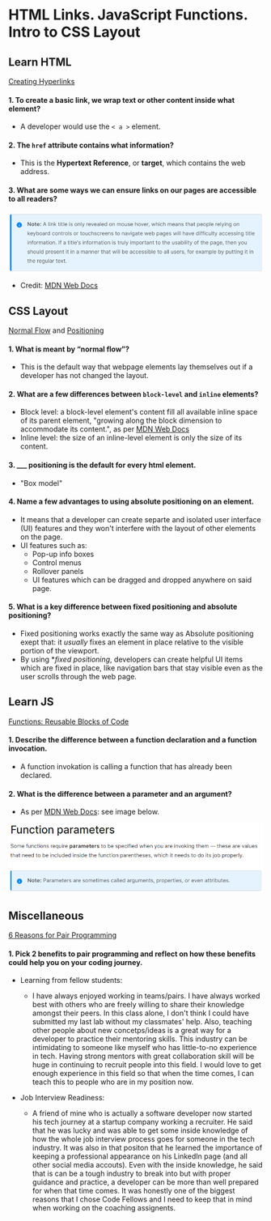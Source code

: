 # HTML Links. JavaScript Functions. Intro to CSS Layout

## Learn HTML
[Creating Hyperlinks](https://developer.mozilla.org/en-US/docs/Learn/HTML/Introduction_to_HTML/Creating_hyperlinks)
#### 1. To create a basic link, we wrap text or other content inside what element?
 - A developer would use the `< a >` element.

#### 2. The `href` attribute contains what information?
- This is the **Hypertext Reference**, or **target**, which contains the web address.

#### 3. What are some ways we can ensure links on our pages are accessible to all readers?
![noteCreatingHyperlink](./assets/noteCreatingHyperlinks.png)
* Credit: [MDN Web Docs](https://developer.mozilla.org/en-US/docs/Learn/HTML/Introduction_to_HTML/Creating_hyperlinks)




## CSS Layout
[Normal Flow](https://developer.mozilla.org/en-US/docs/Learn/CSS/CSS_layout/Normal_Flow) and [Positioning](https://developer.mozilla.org/en-US/docs/Learn/CSS/CSS_layout/Positioning)
#### 1. What is meant by “normal flow”?
- This is the default way that webpage elements lay themselves out if a developer has not changed the layout.

#### 2. What are a few differences between `block-level` and `inline` elements?
- Block level: a block-level element's content fill all available inline space of its parent element, "growing along the block dimension to accommodate its content.", as per [MDN Web Docs](https://developer.mozilla.org/en-US/docs/Learn/CSS/CSS_layout/Normal_Flow)
- Inline level: the size of an inline-level element is only the size of its content.

#### 3. ___ positioning is the default for every html element.
- "Box model"

#### 4. Name a few advantages to using absolute positioning on an element.
- It means that a developer can create separte and isolated user interface (UI) features and they won't interfere with the layout of other elements on the page. 
- UI features such as:
  * Pop-up info boxes
  * Control menus
  * Rollover panels
  * UI features which can be dragged and dropped anywhere on said page.


#### 5. What is a key difference between fixed positioning and absolute positioning?
- Fixed positioning works exactly the same way as Absolute positioning exept that: it *usually* fixes an element in place relative to the visible portion of the viewport.
- By using **fixed positioning*, developers can create helpful UI items which are fixed in place, like navigation bars that stay visible even as the user scrolls through the web page.


## Learn JS
[Functions: Reusable Blocks of Code](https://developer.mozilla.org/en-US/docs/Learn/JavaScript/Building_blocks/Functions)
#### 1. Describe the difference between a function declaration and a function invocation.
- A function invokation is calling a function that has already been declared.

#### 2. What is the difference between a parameter and an argument?
- As per [MDN Web Docs](https://developer.mozilla.org/en-US/docs/Learn/JavaScript/Building_blocks/Functions#function_parameters): see image below.

![Parameters and Arguments](./assets/parametersAndArguments.png)



## Miscellaneous
[6 Reasons for Pair Programming]()
#### 1. Pick 2 benefits to pair programming and reflect on how these benefits could help you on your coding journey.
- Learning from fellow students:
  * I have always enjoyed working in teams/pairs. I have always worked best with others who are freely willing to share their knowledge amongst their peers. In this class alone, I don't think I could have submitted my last lab without my classmates' help. Also, teaching other people about new concetps/ideas is a great way for a developer to practice their mentoring skills. This industry can be intimidating to someone like myself who has little-to-no experience in tech. Having strong mentors with great collaboration skill will be huge in continuing to recruit people into this field. I would love to get enough experience in this field so that when the time comes, I can teach this to people who are in my position now.


- Job Interview Readiness:
  * A friend of mine who is actually a software developer now started his tech journey at a startup company working a recruiter. He said that he was lucky and was able to get some inside knowledge of how the whole job interview process goes for someone in the tech industry. It was also in that positon that he learned the importance of keeping a professional appearance on his LinkedIn page (and all other social media accouts). Even with the inside knowledge, he said that is can be a tough industry to break into but with proper guidance and practice, a developer can be more than well prepared for when that time comes. It was honestly one of the biggest reasons that I chose Code Fellows and I need to keep that in mind when working on the coaching assignents.


